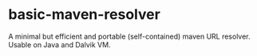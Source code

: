 basic-maven-resolver
====================

A minimal but efficient and portable (self-contained) maven URL resolver. Usable on Java and Dalvik VM.
